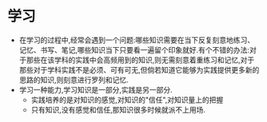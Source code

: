 # 学习

- 在学习的过程中,经常会遇到一个问题:哪些知识需要在当下反复刻意地练习、记忆、书写、笔记,哪些知识当下只要看一遍留个印象就好.有个不错的办法:对于那些在该学科的实践中会高频用到的知识,则无需刻意着重练习和记忆,对于那些对于学科实践不是必须、可有可无,但倘若知道它能够为实践提供更多新的思路的知识,则刻意进行罗列和记忆.
- 学习一种能力,学习知识是一部分,实践是另一部分.
  - 实践培养的是对知识的感觉,对知识的"信任",对知识量上的把握
  - 只有知识,没有感觉和信任,那知识很多时候就派不上用场.

